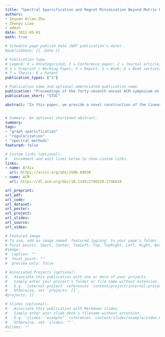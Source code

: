 ```yaml
---
title: "Spectral Sparsification and Regret Minimization Beyond Matrix Multiplicative Updates"
authors:
- Zeyuan Allen-Zhu
- Zhenyu Liao
- admin
date: 2011-05-01
math: true

# Schedule page publish date (NOT publication's date).
#publishDate: {{ .Date }}

# Publication type.
# Legend: 0 = Uncategorized; 1 = Conference paper; 2 = Journal article;
# 3 = Preprint / Working Paper; 4 = Report; 5 = Book; 6 = Book section;
# 7 = Thesis; 8 = Patent
publication_types: ["1"]

# Publication name and optional abbreviated publication name.
publication: "Proceedings of the forty-seventh annual ACM symposium on Theory of Computing"
publication_short: "STOC"

abstract: "In this paper, we provide a novel construction of the linear-sized spectral sparsifiers of Batson, Spielman and Srivastava. While previous constructions required $Ω(n^4)$ running time, our sparsification routine can be implemented in almost-quadratic running time $O(n^{2+ε}).$ The fundamental conceptual novelty of our work is the leveraging of a strong connection between sparsification and a regret minimization problem over density matrices. This connection was known to provide an interpretation of the randomized sparsifiers of Spielman and Srivastava via the application of matrix multiplicative weight updates (MWU). In this paper, we explain how matrix MWU naturally arises as an instance of the Follow-the-Regularized-Leader framework and generalize this approach to yield a larger class of updates. This new class allows us to accelerate the construction of linear-sized spectral sparsifiers, and give novel insights on the motivation behind Batson, Spielman and Srivastava."


# Summary. An optional shortened abstract.
summary: 
tags:
- "graph sparsification"
- "regularization"
- "spectral methods"
featured: false

# Custom links (optional).
#   Uncomment and edit lines below to show custom links.
links:
- name: ArXiv
  url: https://arxiv.org/abs/1506.04838
- name: ACM
  url: https://dl.acm.org/doi/10.1145/2746539.2746610

url_preprint: 
url_pdf: 
url_code:
url_dataset:
url_poster:
url_project:
url_slides:
url_source:
url_video:

# Featured image
# To use, add an image named `featured.jpg/png` to your page's folder. 
# Focal points: Smart, Center, TopLeft, Top, TopRight, Left, Right, BottomLeft, Bottom, BottomRight.
#image:
#  caption: ""
#  focal_point: ""
#  preview_only: false

# Associated Projects (optional).
#   Associate this publication with one or more of your projects.
#   Simply enter your project's folder or file name without extension.
#   E.g. `internal-project` references `content/project/internal-project/index.md`.
#   Otherwise, set `projects: []`.
#projects: []

# Slides (optional).
#   Associate this publication with Markdown slides.
#   Simply enter your slide deck's filename without extension.
#   E.g. `slides: "example"` references `content/slides/example/index.md`.
#   Otherwise, set `slides: ""`.
#slides: ""
---
```



